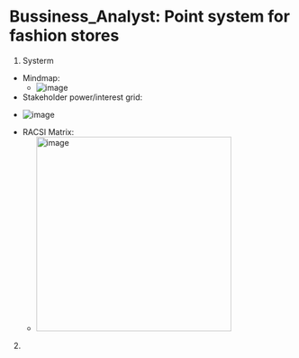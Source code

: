 # Bussiness_Analyst: Point system for fashion stores
1. Systerm
- Mindmap: 
  * ![image](https://github.com/chaukydang/Bussiness_Analyst/assets/94186949/147e74fc-7455-4353-b21a-63d1b52e1220)
-	Stakeholder power/interest grid: 
  * ![image](https://github.com/chaukydang/Bussiness_Analyst/assets/94186949/070e965e-49b7-47b6-936d-62b84f176729)
- RACSI Matrix: 
  * <img width="346" alt="image" src="https://github.com/chaukydang/Bussiness_Analyst/assets/94186949/0bffcc24-e1d1-4b8d-ae48-b2aa0ce55964">
2. 


